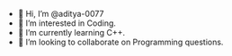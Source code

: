 - 👋 Hi, I’m @aditya-0077
- 👀 I’m interested in Coding.
- 🌱 I’m currently learning C++.
- 💞️ I’m looking to collaborate on Programming questions.

<!---
aditya-0077/aditya-0077 is a ✨ special ✨ repository because its `README.md` (this file) appears on your GitHub profile.
You can click the Preview link to take a look at your changes.
--->

